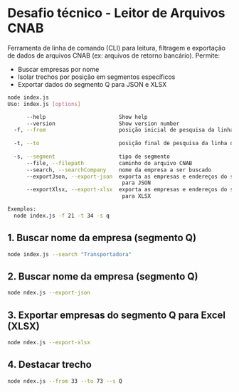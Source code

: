 # Desafio técnico - Leitor de Arquivos CNAB

Ferramenta de linha de comando (CLI) para leitura, filtragem e exportação de dados de arquivos CNAB (ex: arquivos de retorno bancário). Permite:

- Buscar empresas por nome
- Isolar trechos por posição em segmentos específicos
- Exportar dados do segmento Q para JSON e XLSX

```bash
node index.js
Uso: index.js [options]

      --help                       Show help                           [boolean]
      --version                    Show version number                 [boolean]
  -f, --from                       posição inicial de pesquisa da linha do CNAB
                                                                        [number]
  -t, --to                         posição final de pesquisa da linha do CNAB
                                                                        [number]
  -s, --segment                    tipo de segmento                     [string]
      --file, --filepath           caminho do arquivo CNAB              [string]
      --search, --searchCompany    nome da empresa a ser buscado        [string]
      --exportJson, --export-json  exporta as empresas e endereços do segmento Q
                                    para JSON                          [boolean]
      --exportXlsx, --export-xlsx  exporta as empresas e endereços do segmento Q
                                    para XLSX                          [boolean]

Exemplos:
  node index.js -f 21 -t 34 -s q
```

## 1. Buscar nome da empresa (segmento Q)
```bash
node index.js --search "Transportadora"
```

## 2. Buscar nome da empresa (segmento Q)
```bash
node ndex.js --export-json
```

## 3. Exportar empresas do segmento Q para Excel (XLSX)
```bash
node ndex.js --export-xlsx
```

## 4. Destacar trecho
```bash
node ndex.js --from 33 --to 73 --s Q
```